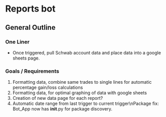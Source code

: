 # Reports bot
## General Outline
### One Liner
- Once triggered, pull Schwab account data and place data into a google sheets page.

### Goals / Requirements 
1. Formatting data, combine same trades to single lines for automatic percentage gain/loss calculations
2. Formatting data, for optimal graphing of data with google sheets
3. Creation of new data page for each report? 
4. Automatic date range from last trigger to current trigger\nPackage fix: Bot_App now has __init__.py for package discovery.

